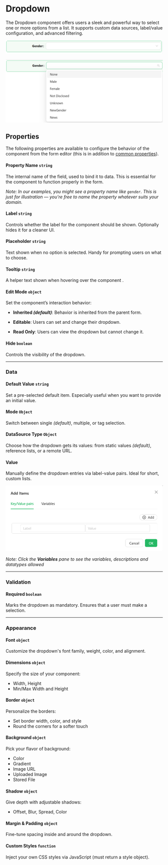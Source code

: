 # Dropdown

The Dropdown component offers users a sleek and powerful way to select one or more options from a list. It supports custom data sources, label/value configuration, and advanced filtering.

![Image](../images/dropdown1.png)

![Image](../images/dropdown2.png)

## **Properties**

The following properties are available to configure the behavior of the component from the form editor (this is in addition to [common properties](/docs/front-end-basics/form-components/common-component-properties)).

#### **Property Name** ``string``

The internal name of the field, used to bind it to data. This is essential for the component to function properly in the form.

*Note: In our examples, you might see a property name like ``gender``. This is just for illustration — you're free to name the property whatever suits your domain.*

#### **Label** ``string``

Controls whether the label for the component should be shown. Optionally hides it for a cleaner UI.

#### **Placeholder** ``string``

Text shown when no option is selected. Handy for prompting users on what to choose.

#### **Tooltip** ``string``

A helper text shown when hovering over the component .

#### **Edit Mode** ``object``

Set the component’s interaction behavior:

- **Inherited *(default)***: Behavior is inherited from the parent form.

- **Editable**: Users can set and change their dropdown.

- **Read Only**: Users can view the dropdown but cannot change it.

#### **Hide** ``boolean``

Controls the visibility of the dropdown.

___

### Data

#### **Default Value** ``string``

Set a pre-selected default item. Especially useful when you want to provide an initial value.

#### **Mode** ``Object``

Switch between single *(default)*, multiple, or tag selection.

#### **DataSource Type** ``Object``

Choose how the dropdown gets its values: from static values *(default)*, reference lists, or a remote URL.

#### **Value** 

Manually define the dropdown entries via label-value pairs. Ideal for short, custom lists.

![Image](../images/dropdown3.png)

*Note: Click the **Variables** pane to see the variables, descriptions and datatypes allowed*

___

### Validation

#### **Required** ``boolean``

Marks the dropdown as mandatory. Ensures that a user must make a selection.

___

### Appearance

#### **Font** ``object`` 

Customize the dropdown's font family, weight, color, and alignment.

#### **Dimensions** ``object`` 

Specify the size of your component:
- Width, Height
- Min/Max Width and Height

#### **Border** ``object`` 

Personalize the borders:
- Set border width, color, and style
- Round the corners for a softer touch

#### **Background** ``object``

Pick your flavor of background:

- Color
- Gradient
- Image URL
- Uploaded Image
- Stored File

#### **Shadow** ``object`` 

Give depth with adjustable shadows:

- Offset, Blur, Spread, Color

#### **Margin & Padding** ``object``

Fine-tune spacing inside and around the dropdown.

####  **Custom Styles** ``function``

Inject your own CSS styles via JavaScript (must return a style object).
